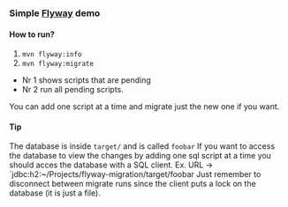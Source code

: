 ### Simple [Flyway](https://flywaydb.org) demo

#### How to run?

1. `mvn flyway:info`
2. `mvn flyway:migrate`

* Nr 1 shows scripts that are pending
* Nr 2 run all pending scripts.

You can add one script at a time and migrate just the new one if you want.

#### Tip
The database is inside `target/` and is called `foobar`
If you want to access the database to view the changes by adding one sql script at a time you should acces the database
with a SQL client. Ex. URL -> `jdbc:h2:~/Projects/flyway-migration/target/foobar
Just remember to disconnect between migrate runs since the client puts a lock on the database (it is just a file).
